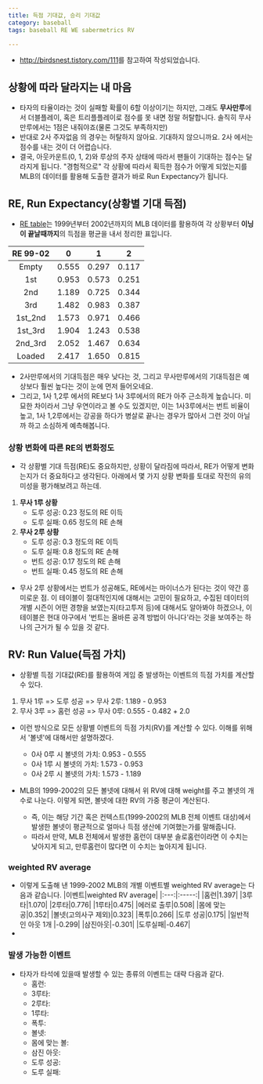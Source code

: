 ```yaml
---
title: 득점 기대값, 승리 기대값 
category: baseball
tags: baseball RE WE sabermetrics RV

---
```


- <http://birdsnest.tistory.com/111>를 참고하여 작성되었습니다. 

## 상황에 따라 달라지는 내 마음 

- 타자의 타율이라는 것이 실패할 확률이 6할 이상이기는 하지만, 그래도 **무사만루**에서 더블플레이, 혹은 트리플플레이로 점수를 못 내면 정말 허탈합니다. 솔직히 무사만루에서는 1점은 내줘야죠(물론 그것도 부족하지만)
- 반대로 2사 주자없음 의 경우는 허탈하지 않아요. 기대하지 않으니까요. 2사 에서는 점수를 내는 것이 더 어렵습니다. 
- 결국, 아웃카운트(0, 1, 2)와 루상의 주자 상태에 따라서 팬들이 기대하는 점수는 달라지게 됩니다. "경험적으로" 각 상황에 따라서 획득한 점수가 어떻게 되었는지를 MLB의 데이터를 활용해 도출한 결과가 바로 Run Expectancy가 됩니다. 

## RE, Run Expectancy(상황별 기대 득점)

- [RE table](http://www.tangotiger.net/RE9902.html)는 1999년부터 2002년까지의 MLB 데이터를 활용하여 각 상황부터 **이닝이 끝날때까지**의 득점을 평균을 내서 정리한 표입니다. 

|RE 99-02|     0| 1    | 2   |
|:------:|:----:|:----:|:---:|
|Empty   |0.555	|0.297 |0.117|
|1st	 |0.953	|0.573 |0.251|
|2nd     |1.189	|0.725 |0.344|
|3rd     |1.482	|0.983 |0.387|
|1st_2nd |1.573	|0.971 |0.466|
|1st_3rd |1.904	|1.243 |0.538|
|2nd_3rd |2.052	|1.467 |0.634|
|Loaded  |2.417	|1.650 |0.815|

- 2사만루에서의 기대득점은 매우 낮다는 것, 그리고 무사만루에서의 기대득점은 예상보다 훨씬 높다는 것이 눈에 먼저 들어오네요. 
- 그리고, 1사 1,2루 에서의 RE보다 1사 3루에서의 RE가 아주 근소하게 높습니다. 미묘한 차이라서 그냥 우연이라고 볼 수도 있겠지만, 이는 1사3루에서는 번트 비율이 높고, 1사 1,2루에서는 강공을 하다가 병살로 끝나는 경우가 많아서 그런 것이 아닐까 하고 소심하게 예측해봅니다. 

### 상황 변화에 따른 RE의 변화정도 

- 각 상황별 기대 득점(RE)도 중요하지만, 상황이 달라짐에 따라서, RE가 어떻게 변화는지가 더 중요하다고 생각된다. 아래에서 몇 가지 상황 변화를 토대로 작전의 유의미성을 평가해보려고 하는데.

1. **무사 1루 상황**
    - 도루 성공: 0.23 정도의 RE 이득
    - 도루 실패: 0.65 정도의 RE 손해
2. **무사 2루 상황**
    - 도루 성공: 0.3 정도의 RE 이득
    - 도루 실패: 0.8 정도의 RE 손해
    - 번트 성공: 0.17 정도의 RE 손해 
    - 번트 실패: 0.45 정도의 RE 손해 

- 무사 2루 상황에서는 번트가 성공해도, RE에서는 마이너스가 된다는 것이 약간 흥미로운 점. 이 테이블이 절대적인지에 대해서는 고민이 필요하고, 수집된 데이터의 개별 시즌이 어떤 경향을 보였는지(타고투저 등)에 대해서도 알아봐야 하겠으나, 이 테이블은 현대 야구에서 '번트는 올바른 공격 방법이 아니다'라는 것을 보여주는 하나의 근거가 될 수 있을 것 같다. 


## RV: Run Value(득점 가치)

- 상황별 득점 기대값(RE)를 활용하여 게임 중 발생하는 이벤트의 득점 가치를 계산할 수 있다. 
1. 무사 1루 => 도루 성공 => 무사 2루: 1.189 - 0.953 
2. 무사 3루 => 홈런 성공 => 무사 0루: 0.555 - 0.482 + 2.0

- 이런 방식으로 모든 상황별 이벤트의 득점 가치(RV)를 계산할 수 있다. 이해를 위해서 '볼넷'에 대해서만 설명하겠다. 
    - 0사 0루 시 볼넷의 가치: 0.953 - 0.555
    - 0사 1루 시 볼넷의 가치: 1.573 - 0.953
    - 0사 2루 시 볼넷의 가치: 1.573 - 1.189

- MLB의 1999-2002의 모든 볼넷에 대해서 위 RV에 대해 weight를 주고 볼넷의 개수로 나눈다. 이렇게 되면, 볼넷에 대한 RV의 가중 평균이 계산된다. 
    - 즉, 이는 해당 기간 혹은 컨텍스트(1999-2002의 MLB 전체 이벤트 대상)에서 발생한 볼넷이 평균적으로 얼마나 득점 생산에 기여했는가를 말해줍니다. 
    - 따라서 만약, MLB 전체에서 발생한 홈런이 대부분 솔로홈런이라면 이 수치는 낮아지게 되고, 만루홈런이 많다면 이 수치는 높아지게 됩니다. 

### weighted RV average

- 이렇게 도출해 낸 1999-2002 MLB의 개별 이벤트별 weighted RV average는 다음과 같습니다.
|이벤트|weighted RV average|
|:---:|:-----:|
|홈런|1.397|
|3루타|1.070|
|2루타|0.776|
|1루타|0.475|
|에러로 출루|0.508|
|몸에 맞는 공|0.352|
|볼넷(고의사구 제외)|0.323|
|폭투|0.266|
|도루 성공|0.175|
|일반적인 아웃 1개 |-0.299|
|삼진아웃|-0.301|
|도루실패|-0.467|
- 


### 발생 가능한 이벤트 

- 타자가 타석에 있을때 발생할 수 있는 종류의 이벤트는 대략 다음과 같다. 
    - 홈런:
    - 3루타:
    - 2루타:
    - 1루타:
    - 폭투: 
    - 볼넷: 
    - 몸에 맞는 볼: 
    - 삼진 아웃: 
    - 도루 성공:
    - 도루 실패: 

